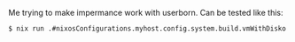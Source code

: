Me trying to make impermance work with userborn.
Can be tested like this:

```
$ nix run .#nixosConfigurations.myhost.config.system.build.vmWithDisko
```

